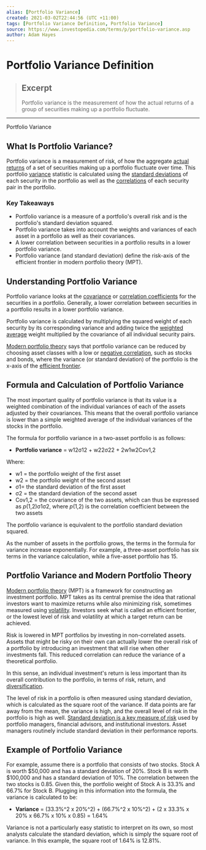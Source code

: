 ```yaml
---
alias: [Portfolio Variance]
created: 2021-03-02T22:44:56 (UTC +11:00)
tags: [Portfolio Variance Definition, Portfolio Variance]
source: https://www.investopedia.com/terms/p/portfolio-variance.asp
author: Adam Hayes
---
```


# Portfolio Variance Definition

> ## Excerpt
> Portfolio variance is the measurement of how the actual returns of a group of securities making up a portfolio fluctuate.

---

Portfolio Variance
## What Is Portfolio Variance?

Portfolio variance is a measurement of risk, of how the aggregate [actual returns](https://www.investopedia.com/terms/a/actualreturn.asp) of a set of securities making up a portfolio fluctuate over time. This portfolio [variance](https://www.investopedia.com/terms/v/variance.asp) statistic is calculated using the [standard deviations](https://www.investopedia.com/terms/s/standarddeviation.asp) of each security in the portfolio as well as the [correlations](https://www.investopedia.com/terms/c/correlation.asp) of each security pair in the portfolio.

### Key Takeaways

-   Portfolio variance is a measure of a portfolio's overall risk and is the portfolio's standard deviation squared.
-   Portfolio variance takes into account the weights and variances of each asset in a portfolio as well as their covariances.
-   A lower correlation between securities in a portfolio results in a lower portfolio variance.
-   Portfolio variance (and standard deviation) define the risk-axis of the efficient frontier in modern portfolio theory (MPT).

## Understanding Portfolio Variance

Portfolio variance looks at the [covariance](https://www.investopedia.com/terms/c/covariance.asp) or [correlation coefficients](https://www.investopedia.com/terms/c/correlationcoefficient.asp) for the securities in a portfolio. Generally, a lower correlation between securities in a portfolio results in a lower portfolio variance.

Portfolio variance is calculated by multiplying the squared weight of each security by its corresponding variance and adding twice the [weighted average](https://www.investopedia.com/terms/w/weightedaverage.asp) weight multiplied by the covariance of all individual security pairs.

[Modern portfolio theory](https://www.investopedia.com/terms/m/modernportfoliotheory.asp) says that portfolio variance can be reduced by choosing asset classes with a low or [negative correlation](https://www.investopedia.com/terms/n/negative-correlation.asp), such as stocks and bonds, where the variance (or standard deviation) of the portfolio is the x-axis of the [efficient frontier](https://www.investopedia.com/terms/e/efficientfrontier.asp).

## Formula and Calculation of Portfolio Variance

The most important quality of portfolio variance is that its value is a weighted combination of the individual variances of each of the assets adjusted by their covariances. This means that the overall portfolio variance is lower than a simple weighted average of the individual variances of the stocks in the portfolio.

The formula for portfolio variance in a two-asset portfolio is as follows:

-   **Portfolio variance** = w12σ12 \+ w22σ22 \+ 2w1w2Cov1,2

Where:

-   w1 = the portfolio weight of the first asset
-   w2 = the portfolio weight of the second asset
-   σ1\= the standard deviation of the first asset
-   σ2 = the standard deviation of the second asset
-   Cov1,2 = the covariance of the two assets, which can thus be expressed as _p_(1,2)σ1σ2, where _p_(1,2) is the correlation coefficient between the two assets

The portfolio variance is equivalent to the portfolio standard deviation squared.

As the number of assets in the portfolio grows, the terms in the formula for variance increase exponentially. For example, a three-asset portfolio has six terms in the variance calculation, while a five-asset portfolio has 15.

## Portfolio Variance and Modern Portfolio Theory

[Modern portfolio theory](https://www.investopedia.com/terms/m/modernportfoliotheory.asp) (MPT) is a framework for constructing an investment portfolio. MPT takes as its central premise the idea that rational investors want to maximize returns while also minimizing risk, sometimes measured using [volatility](https://www.investopedia.com/terms/v/volatility.asp). Investors seek what is called an efficient frontier, or the lowest level of risk and volatility at which a target return can be achieved.

Risk is lowered in MPT portfolios by investing in non-correlated assets. Assets that might be risky on their own can actually lower the overall risk of a portfolio by introducing an investment that will rise when other investments fall. This reduced correlation can reduce the variance of a theoretical portfolio.

In this sense, an individual investment's return is less important than its overall contribution to the portfolio, in terms of risk, return, and [diversification](https://www.investopedia.com/terms/d/diversification.asp).

The level of risk in a portfolio is often measured using standard deviation, which is calculated as the square root of the variance. If data points are far away from the mean, the variance is high, and the overall level of risk in the portfolio is high as well. [Standard deviation is a key measure of risk](https://www.investopedia.com/ask/answers/021915/how-standard-deviation-used-determine-risk.asp) used by portfolio managers, financial advisors, and institutional investors. Asset managers routinely include standard deviation in their performance reports.

## Example of Portfolio Variance

For example, assume there is a portfolio that consists of two stocks. Stock A is worth $50,000 and has a standard deviation of 20%. Stock B is worth $100,000 and has a standard deviation of 10%. The correlation between the two stocks is 0.85. Given this, the portfolio weight of Stock A is 33.3% and 66.7% for Stock B. Plugging in this information into the formula, the variance is calculated to be:

-   **Variance** = (33.3%^2 x 20%^2) + (66.7%^2 x 10%^2) + (2 x 33.3% x 20% x 66.7% x 10% x 0.85) = 1.64%

Variance is not a particularly easy statistic to interpret on its own, so most analysts calculate the standard deviation, which is simply the square root of variance. In this example, the square root of 1.64% is 12.81%.
